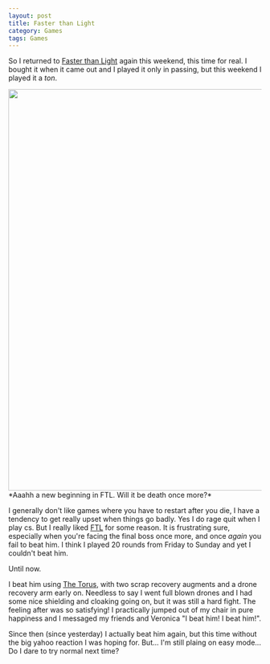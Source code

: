 ```yaml
---
layout: post
title: Faster than Light
category: Games
tags: Games
---
```


So I returned to [Faster than Light][FTL] again this weekend, this time for real. I bought it when it came out and I played it only in passing, but this weekend I played it a *ton*.

<img src="/media/images/ftl_start.png" width=800 />  
*Aaahh a new beginning in FTL. Will it be death once more?*

[FTL]: http://www.ftlgame.com/

I generally don't like games where you have to restart after you die, I have a tendency to get really upset when things go badly. Yes I do rage quit when I play cs. But I really liked [FTL][] for some reason. It is frustrating sure, especially when you're facing the final boss once more, and once *again* you fail to beat him. I think I played 20 rounds from Friday to Sunday and yet I couldn't beat him.

Until now.

I beat him using [The Torus][], with two scrap recovery augments and a drone recovery arm early on. Needless to say I went full blown drones and I had some nice shielding and cloaking going on, but it was still a hard fight. The feeling after was so satisfying! I practically jumped out of my chair in pure happiness and I messaged my friends and Veronica "I beat him! I beat him!".

Since then (since yesterday) I actually beat him again, but this time without the big yahoo reaction I was hoping for. But... I'm still plaing on easy mode... Do I dare to try normal next time?

[The Torus]: http://ftl.wikia.com/wiki/Ships#Engi_Cruiser

